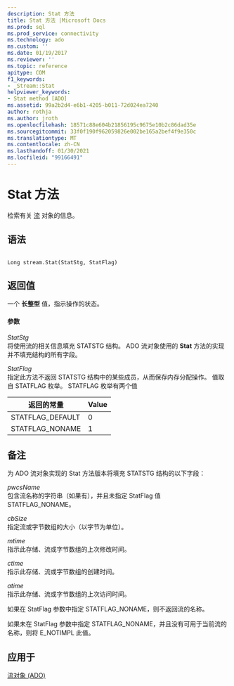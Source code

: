 ```yaml
---
description: Stat 方法
title: Stat 方法 |Microsoft Docs
ms.prod: sql
ms.prod_service: connectivity
ms.technology: ado
ms.custom: ''
ms.date: 01/19/2017
ms.reviewer: ''
ms.topic: reference
apitype: COM
f1_keywords:
- _Stream::Stat
helpviewer_keywords:
- Stat method [ADO]
ms.assetid: 99a2b2d4-e6b1-4205-b011-72d024ea7240
author: rothja
ms.author: jroth
ms.openlocfilehash: 18571c88e604b21856195c9675e10b2c86dad35e
ms.sourcegitcommit: 33f0f190f962059826e002be165a2bef4f9e350c
ms.translationtype: MT
ms.contentlocale: zh-CN
ms.lasthandoff: 01/30/2021
ms.locfileid: "99166491"
---
```

# <a name="stat-method"></a>Stat 方法
检索有关 [流](./stream-object-ado.md) 对象的信息。  
  
## <a name="syntax"></a>语法  
  
```  
  
Long stream.Stat(StatStg, StatFlag)  
```  
  
## <a name="return-value"></a>返回值  
 一个 **长整型** 值，指示操作的状态。  
  
#### <a name="parameters"></a>参数  
 *StatStg*  
 将使用流的相关信息填充 STATSTG 结构。 ADO 流对象使用的 **Stat** 方法的实现并不填充结构的所有字段。  
  
 *StatFlag*  
 指定此方法不返回 STATSTG 结构中的某些成员，从而保存内存分配操作。 值取自 STATFLAG 枚举。 STATFLAG 枚举有两个值  
  
|返回的常量|Value|  
|--------------|-----------|  
|STATFLAG_DEFAULT|0|  
|STATFLAG_NONAME|1|  
  
## <a name="remarks"></a>备注  
 为 ADO 流对象实现的 Stat 方法版本将填充 STATSTG 结构的以下字段：  
  
 *pwcsName*  
 包含流名称的字符串（如果有），并且未指定 StatFlag 值 STATFLAG_NONAME。  
  
 *cbSize*  
 指定流或字节数组的大小（以字节为单位）。  
  
 *mtime*  
 指示此存储、流或字节数组的上次修改时间。  
  
 *ctime*  
 指示此存储、流或字节数组的创建时间。  
  
 *atime*  
 指示此存储、流或字节数组的上次访问时间。  
  
 如果在 StatFlag 参数中指定 STATFLAG_NONAME，则不返回流的名称。  
  
 如果未在 StatFlag 参数中指定 STATFLAG_NONAME，并且没有可用于当前流的名称，则将 E_NOTIMPL 此值。  
  
## <a name="applies-to"></a>应用于  
 [流对象 (ADO)](./stream-object-ado.md)